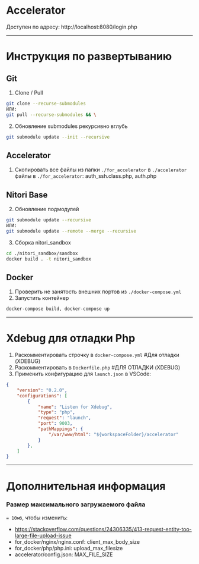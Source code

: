 # Accelerator
Доступен по адресу: http://localhost:8080/login.php

---

# Инструкция по развертыванию

## Git

1. Clone / Pull
```bash
git clone --recurse-submodules
ИЛИ:
git pull --recurse-submodules && \
```
2. Обновление submodules рекурсивно вглубь
```bash
git submodule update --init --recursive
```

## Accelerator

1. Скопировать все файлы из папки ```./for_accelerator``` в ```./accelerator```
файлы в ```./for_accelerator```: auth_ssh.class.php, auth.php

## Nitori Base
2. Обновление подмодулей
```bash
git submodule update --recursive
ИЛИ:
git submodule update --remote --merge --recursive
```
3. Сборка nitori_sandbox
```bash
cd ./nitori_sandbox/sandbox
docker build . -t nitori_sandbox
```

## Docker
1. Проверить не занятость внешних портов из ```./docker-compose.yml```
2. Запустить контейнер
```bash
docker-compose build, docker-compose up
```

---

# Xdebug для отладки Php

1. Раскомментировать строчку в ```docker-compose.yml``` #Для отладки (XDEBUG)
2. Раскомментировать в ```Dockerfile.php``` #ДЛЯ ОТЛАДКИ (XDEBUG)
3. Применить конфигурацию для ```launch.json``` в VSCode:
```json
{
    "version": "0.2.0",
    "configurations": [
        {
            "name": "Listen for Xdebug",
            "type": "php",
            "request": "launch",
            "port": 9003,
            "pathMappings": {
                "/var/www/html": "${workspaceFolder}/accelerator"
            }
        },
    ]
}
```

---

# Дополнительная информация

### Размер максимального загружаемого файла
`= 10мб`, чтобы изменить: 
- https://stackoverflow.com/questions/24306335/413-request-entity-too-large-file-upload-issue
- for_docker/nginx/nginx.conf: client_max_body_size
- for_docker/php/php.ini: upload_max_filesize
- accelerator/config.json: MAX_FILE_SIZE

